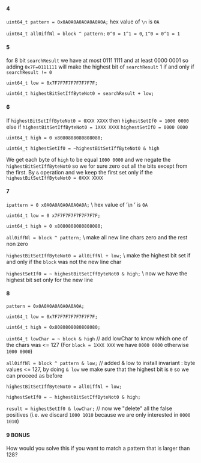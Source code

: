 #### 4
`uint64_t pattern = 0x0A0A0A0A0A0A0A0A;`  hex value of `\n` is `0A`

`uint64_t all0iffNl = block ^ pattern;` `0^0 = 1^1 = 0`, `1^0 = 0^1 = 1`

#### 5
for 8 bit `searchResult` we have at most 0111 1111 and at least 0000 0001 so adding `0x7F=0111111` will make the 
highest bit of `searchResult` 1 if and only if `searchResult != 0`

`uint64_t low = 0x7F7F7F7F7F7F7F7F;`

`uint64_t highestBitSetIffByteNot0 = searchResult + low;` 

#### 6
If `highestBitSetIffByteNot0 = 0XXX XXXX` then `highestSetIf0 = 1000 0000` else if `highestBitSetIffByteNot0 = 1XXX XXXX`
`highestSetIf0 = 0000 0000`

`uint64_t high = 0 x8080808080808080;`

`uint64_t highestSetIf0 = ~highestBitSetIffByteNot0 & high` 

We get each byte of `high` to be equal `1000 0000` and we negate the `highestBitSetIffByteNot0` so we for sure zero out
all the bits except from the first. By `&` operation and we keep the first set only if the `highestBitSetIffByteNot0 = 0XXX XXXX`

#### 7

`ipattern = 0 x0A0A0A0A0A0A0A0A;` \\ hex value of ’\n ’ is `0A`

`uint64_t low = 0 x7F7F7F7F7F7F7F7F;`

`uint64_t high = 0 x8080808080808080;`

`all0iffNl = block ^ pattern;` \\ make all new line chars zero and the rest non zero

`highestBitSetIffByteNot0 = all0iffNl + low;` \\ make the highest bit set if and only if the `block` was not the new line char

`highestSetIf0 = ~ highestBitSetIffByteNot0 & high;` \\ now we have the highest bit set only for the new line

#### 8

`pattern = 0x0A0A0A0A0A0A0A0A;`

`uint64_t low = 0x7F7F7F7F7F7F7F7F;`

`uint64_t high = 0x8080808080808080;`


`uint64_t lowChar = ~ block & high` // add lowChar to know which one of the chars was <= 127  (For `block = 1XXX XXX` we have `0000 0000` otherwise `1000 0000`)

`all0iffNl = block ^ pattern & low;` // added & low to install invariant : byte values <= 127, by doing `& low` we make sure that the highest bit is `0` so we can proceed as before

`highestBitSetIffByteNot0 = all0iffNl + low;`

`highestSetIf0 = ~ highestBitSetIffByteNot0 & high;`

`result = highestSetIf0 & lowChar;` // now we "delete" all the false positives (i.e. we discard `1000 1010` because we are only interested in `0000 1010`)

#### 9 BONUS

How would you solve this if you want to match a pattern that is larger than 128?


